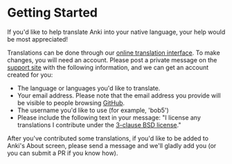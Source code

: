 # Getting Started

If you'd like to help translate Anki into your native language, your
help would be most appreciated!

Translations can be done through our [online translation interface](https://i18n.ankiweb.net).
To make changes, you will need an account. Please post a private message on the
[support site](https://anki.tenderapp.com/discussions/private) with the following
information, and we can get an account created for you:

- The language or languages you'd like to translate.
- Your email address. Please note that the email address you provide will
  be visible to people browsing [GitHub](https://github.com/ankitects/anki-desktop-i18n/commits/master).
- The username you'd like to use (for example, 'bob5')
- Please include the following text in your message: "I license any translations I contribute under the [3-clause
  BSD license](https://opensource.org/licenses/BSD-3-Clause)."

After you've contributed some translations, if you'd like to be added to Anki's
About screen, please send a message and we'll gladly add you (or you can submit
a PR if you know how).
